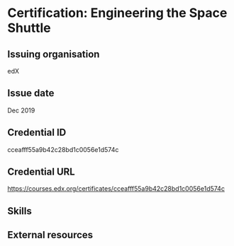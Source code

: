 # Certification: Engineering the Space Shuttle

## Issuing organisation

edX

## Issue date

Dec 2019

## Credential ID

cceafff55a9b42c28bd1c0056e1d574c

## Credential URL

<https://courses.edx.org/certificates/cceafff55a9b42c28bd1c0056e1d574c>

## Skills

## External resources
